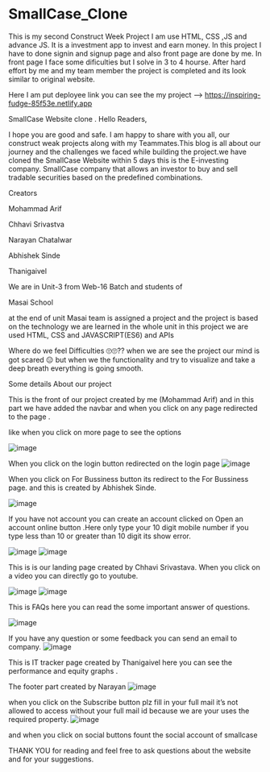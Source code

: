 # SmallCase_Clone
This is my second Construct Week  Project
I am use HTML, CSS ,JS and advance JS.
It is a investment app to invest and earn money. 
In this project I have to done signin and signup page and also front page are done by me.
In front page I face some dificulties but I solve in 3 to 4 hourse.
After hard effort by me and my team member the project is completed and its look similar to original website.

Here I am put  deployee link you can see the my project --> https://inspiring-fudge-85f53e.netlify.app



SmallCase Website clone .
Hello Readers,

I hope you are good and safe. I am happy to share with you all, our construct weak projects along with my Teammates.This blog is all about our journey and the challenges we faced while building the project.we have cloned the SmallCase Website within 5 days this is the E-investing company. SmallCase company that allows an investor to buy and sell tradable securities based on the predefined combinations.

Creators

Mohammad Arif

Chhavi Srivastva

Narayan Chatalwar

Abhishek Sinde

Thanigaivel

We are in Unit-3 from Web-16 Batch and students of

Masai School

at the end of unit Masai team is assigned a project and the project is based on the technology we are learned in the whole unit in this project we are used HTML, CSS and JAVASCRIPT(ES6) and APIs

Where do we feel Difficulties 🙄🙄??
when we are see the project our mind is got scared 😑 but when we the functionality and try to visualize and take a deep breath everything is going smooth.

Some details About our project


This is the front of our project created by me (Mohammad Arif) and in this part we have added the navbar and when you click on any page redirected to the page .

like when you click on more page to see the options

![image](https://user-images.githubusercontent.com/99613481/171588371-febbf50a-f8f8-4ab8-92b4-5d2763787607.png)


When you click on the login button redirected on the login page
![image](https://user-images.githubusercontent.com/99613481/171588517-d96d6d37-0cf1-48fd-a7a6-3f53791892c0.png)


When you click on For Bussiness button its redirect to the For Bussiness page. and this is created by Abhishek Sinde.

![image](https://user-images.githubusercontent.com/99613481/171588604-f16b76e9-f13c-40f7-8775-737bb2697f42.png)

If you have not account you can create an account clicked on Open an account online button .Here only type your 10 digit mobile number if you type less than 10 or greater than 10 digit its show error.

![image](https://user-images.githubusercontent.com/99613481/171588677-3f61c704-cae6-48f5-8cc9-d15820ccc2e7.png)
![image](https://user-images.githubusercontent.com/99613481/171588777-ad7c0971-f005-4ff9-9516-7d2936da2754.png)


This is is our landing page created by Chhavi Srivastava. When you click on a video you can directly go to youtube.

![image](https://user-images.githubusercontent.com/99613481/171588939-8d423796-2239-4622-a6c8-e784d616edff.png)
![image](https://user-images.githubusercontent.com/99613481/171589023-6d653737-62de-4b48-a0b2-c57712911687.png)


This is FAQs here you can read the some important answer of questions.

![image](https://user-images.githubusercontent.com/99613481/171589082-5432e23b-4ecd-4242-bed1-70b5e6a35ab4.png)

If you have any question or some feedback you can send an email to company.
![image](https://user-images.githubusercontent.com/99613481/171589117-681adc23-4341-4624-8ad0-ff243cb5954f.png)


This is IT tracker page created by Thanigaivel here you can see the performance and equity graphs .


The footer part created by Narayan
![image](https://user-images.githubusercontent.com/99613481/171589234-886946d4-d85a-4cea-ba3c-df5af21b926d.png)

when you click on the Subscribe button plz fill in your full mail it’s not allowed to access without your full mail id because we are your uses the required property.
![image](https://user-images.githubusercontent.com/99613481/171589285-a2630919-e864-401d-ac66-4f8fe410dceb.png)


and when you click on social buttons fount the social account of smallcase


THANK YOU for reading and feel free to ask questions about the website and for your suggestions.

